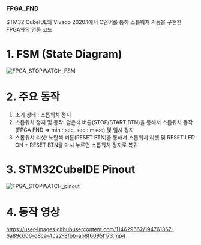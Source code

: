 ### FPGA_FND
STM32 CubeIDE와 Vivado 2020.1에서 C언어를 통해 스톱워치 기능을 구현한 FPGA와의 연동 코드

# 1. FSM (State Diagram)
![FPGA_STOPWATCH_FSM](https://user-images.githubusercontent.com/114629562/194760680-8e2d5df1-eb0b-4e60-8973-32b4a9eb583e.PNG)

# 2. 주요 동작
1) 초기 상태 : 스톱워치 정지
2) 스톱워치 정지 및 동작: 검은색 버튼(STOP/START BTN)을 통해서 스톱워치 동작(FPGA FND => min : sec, sec : msec) 및 일시 정지
3) 스톱워치 리셋: 노란색 버튼(RESET BTN)을  통해서 스톱워치 리셋 및 RESET LED ON + RESET BTN을 다시 누르면 스톱워치 정지로 복귀

# 3. STM32CubeIDE Pinout
![FPGA_STOPWATCH_pinout](https://user-images.githubusercontent.com/114629562/194761048-78c66680-f5bc-400a-b018-147d209bf865.PNG)

# 4. 동작 영상
https://user-images.githubusercontent.com/114629562/194761367-6a89c606-d8ca-4c22-8fbb-ab8f6095f173.mp4

